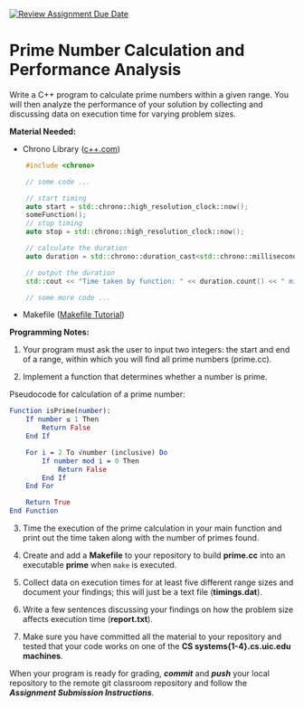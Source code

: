 [![Review Assignment Due Date](https://classroom.github.com/assets/deadline-readme-button-24ddc0f5d75046c5622901739e7c5dd533143b0c8e959d652212380cedb1ea36.svg)](https://classroom.github.com/a/2TQINBWg)
# Prime Number Calculation and Performance Analysis

Write a C++ program to calculate prime numbers within a given range. You will then analyze the performance of your solution by collecting and discussing data on execution time for varying problem sizes.

**Material Needed:**
- Chrono Library ([c++.com](https://cplusplus.com/reference/chrono/))

```c++
    #include <chrono>

    // some code ...

    // start timing
    auto start = std::chrono::high_resolution_clock::now();
    someFunction();
    // stop timing
    auto stop = std::chrono::high_resolution_clock::now();

    // calculate the duration
    auto duration = std::chrono::duration_cast<std::chrono::milliseconds>(stop - start);

    // output the duration
    std::cout << "Time taken by function: " << duration.count() << " milliseconds" << std::endl;

    // some more code ...
``` 
- Makefile ([Makefile Tutorial](https://makefiletutorial.com))

**Programming Notes:**

1. Your program must ask the user to input two integers: the start and end of a range, within which you will find all prime numbers (prime.cc).

2. Implement a function that determines whether a number is prime.

Pseudocode for calculation of a prime number:

```mathematica
Function isPrime(number):
    If number ≤ 1 Then
        Return False
    End If

    For i = 2 To √number (inclusive) Do
        If number mod i = 0 Then
            Return False
        End If
    End For

    Return True
End Function
```

3. Time the execution of the prime calculation in your main function and print out the time taken along with the number of primes found.

4. Create and add a **Makefile** to your repository to build **prime.cc** into an executable **prime** when `make` is executed.

5. Collect data on execution times for at least five different range sizes and document your findings; this will just be a text file (**timings.dat**).

6. Write a few sentences discussing your findings on how the problem size affects execution time (**report.txt**).

7. Make sure you have committed all the material to your repository and tested that your code works on one of the **CS systems{1-4}.cs.uic.edu machines**.

When your program is ready for grading, ***commit*** and ***push*** your local repository to the remote git classroom repository and follow the _**Assignment Submission Instructions**_. 
